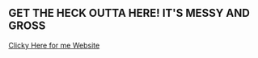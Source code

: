 ## GET THE HECK OUTTA HERE! IT'S MESSY AND GROSS
[Clicky Here for me Website](http://ryomams.github.io/)
